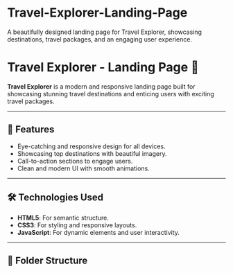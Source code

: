 # Travel-Explorer-Landing-Page
A beautifully designed landing page for Travel Explorer, showcasing destinations, travel packages, and an engaging user experience.
# Travel Explorer - Landing Page 🚀

**Travel Explorer** is a modern and responsive landing page built for showcasing stunning travel destinations and enticing users with exciting travel packages.

---

## 🌟 Features
- Eye-catching and responsive design for all devices.
- Showcasing top destinations with beautiful imagery.
- Call-to-action sections to engage users.
- Clean and modern UI with smooth animations.

---

## 🛠️ Technologies Used
- **HTML5**: For semantic structure.
- **CSS3**: For styling and responsive layouts.
- **JavaScript**: For dynamic elements and user interactivity.

---

## 📂 Folder Structure
